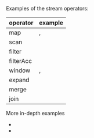 Examples of the stream operators:

| operator  | example
| --------- | ----------------------
| map       | <simplest>, <pipeline>
| scan      |
| filter    | <filter>
| filterAcc |
| window    | <simplest>, <pipeline>
| expand    | 
| merge     | <merge>
| join      | <join>

More in-depth examples

 * <taxi>
 * <wearable>
